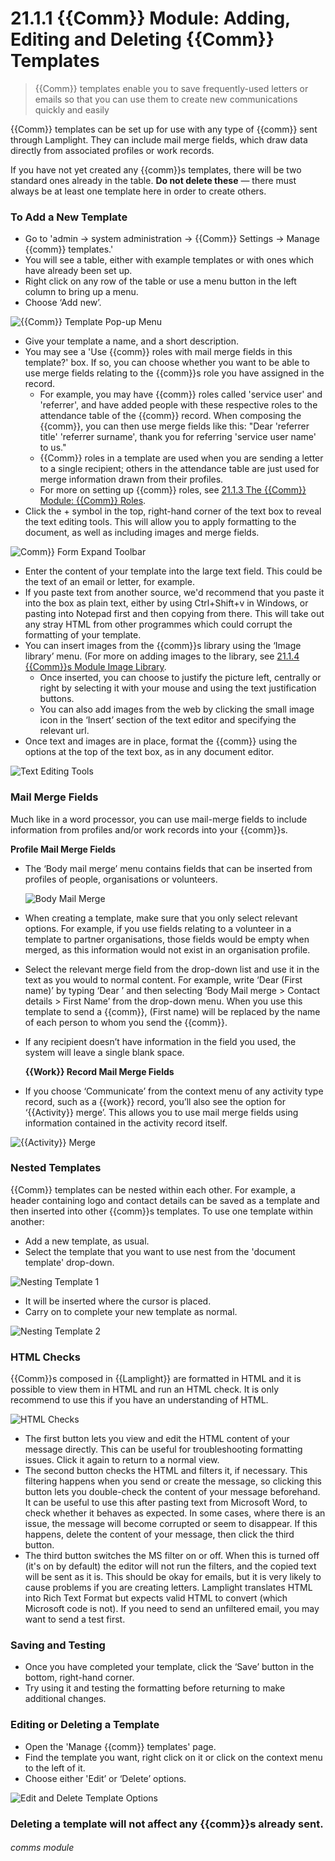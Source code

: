 # 21.1.1  {{Comm}} Module: Adding, Editing and Deleting {{Comm}} Templates

> {{Comm}} templates enable you to save frequently-used letters or emails so that you can use them to create new communications quickly and easily



{{Comm}} templates can be set up for use with any type of {{comm}} sent through Lamplight. They can include mail merge fields, which draw data directly from associated profiles or work records.

If you have not yet created any {{comm}}s templates, there will be two standard ones already in the table. **Do not delete these** — there must always be at least one template here in order to create others.

### To Add a New Template

- Go to 'admin -> system administration -> {{Comm}} Settings -> Manage {{comm}} templates.'
- You will see a table, either with example templates or with ones which have already been set up. 
- Right click on any row of the table or use a menu button in the left column to bring up a menu.
- Choose ‘Add new’.

![{{Comm}} Template Pop-up Menu](21.1.1a.png)

- Give your template a name, and a short description.
- You may see a 'Use {{comm}} roles with mail merge fields in this template?' box. If so, you can choose whether you want to be able to use merge fields relating to the {{comm}}s role you have assigned in the record. 
   - For example, you may have {{comm}} roles called 'service user' and 'referrer', and have added people with these respective roles to the attendance table of the {{comm}} record. When composing the {{comm}}, you can then use merge fields like this: "Dear 'referrer title' 'referrer surname', thank you for referring 'service user name' to us."
   - {{Comm}} roles in a template are used when you are sending a letter to a single recipient; others in the attendance table are just used for merge information drawn from their profiles.
   - For more on setting up {{comm}} roles, see [21.1.3 The {{Comm}} Module: {{Comm}} Roles](/help/index/p/21.1.3).
- Click the + symbol in the top, right-hand corner of the text box to reveal the text editing tools. This will allow you to apply formatting to the document, as well as including images and merge fields.

![Comm}} Form Expand Toolbar](21.1.1b.png)

- Enter the content of your template into the large text field. This could be the text of an email or letter, for example.
- If you paste text from another source, we'd recommend that you paste it into the box as plain text, either by using Ctrl+Shift+v in Windows, or pasting into Notepad first and then copying from there. This will take out any stray HTML from other programmes which could corrupt the formatting of your template.
- You can insert images from the {{comm}}s library using the ‘Image library’ menu. (For more on adding images to the library, see [21.1.4 {{Comm}}s Module Image Library](/help/index/p/21.1.4). 
   - Once inserted, you can choose to justify the picture left, centrally or right by selecting it with your mouse and using the text justification buttons. 
   - You can also add images from the web by clicking the small image icon in the ‘Insert’ section of the text editor and specifying the relevant url.
 - Once text and images are in place, format the {{comm}} using the options at the top of the text box, as in any document editor.

![Text Editing Tools](21.1.1c.png)

### Mail Merge Fields

Much like in a word processor, you can use mail-merge fields to include information from profiles and/or work records into your {{comm}}s.

   **Profile Mail Merge Fields**
   
- The ‘Body mail merge’ menu contains fields that can be inserted from profiles of people, organisations or volunteers. 
   
   ![Body Mail Merge](21.1.1d.png)
   
- When creating a template, make sure that you only select relevant options. For example, if you use fields relating to a volunteer in a template to partner organisations, those fields would be empty when merged, as this information would not exist in an organisation profile.
- Select the relevant merge field from the drop-down list and use it in the text as you would to normal content. For example, write ‘Dear (First name)’ by typing ‘Dear ’ and then selecting ‘Body Mail merge > Contact details > First Name’ from the drop-down menu. When you use this template to send a {{comm}}, (First name) will be replaced by the name of each person to whom you send the {{comm}}.
- If any recipient doesn’t have information in the field you used, the system will leave a single blank space.
   
   **{{Work}} Record Mail Merge Fields**
   
- If you choose ‘Communicate’ from the context menu of any activity type record, such as a {{work}} record, you’ll also see the option for ‘{{Activity}} merge’. This allows you to use mail merge fields using information contained in the activity record itself. 

![{{Activity}} Merge](21.1.1e.png)
   
### Nested Templates

{{Comm}} templates can be nested within each other. For example, a header containing logo and contact details can be saved as a template and then inserted into other {{comm}}s templates. To use one template within another: 
- Add a new template, as usual.
- Select the template that you want to use nest from the 'document template' drop-down. 

![Nesting Template 1](21.1.1f.png)

- It will be inserted where the cursor is placed.
- Carry on to complete your new template as normal. 

![Nesting Template 2](21.1.1g.png)

### HTML Checks

{{Comm}}s composed in {{Lamplight}} are formatted in HTML and it is possible to view them in HTML and run an HTML check.
It is only recommend to use this if you have an understanding of HTML. 

![HTML Checks](21.1.1h.png)

- The first button lets you view and edit the HTML content of your message directly. This can be useful for troubleshooting formatting issues. Click it again to return to a normal view. 
- The second button checks the HTML and filters it, if necessary. This filtering happens when you send or create the message, so clicking this button lets you double-check the content of your message beforehand. It can be useful to use this after pasting text from Microsoft Word, to check whether it behaves as expected. In some cases, where there is an issue, the message will become corrupted or seem to disappear. If this happens, delete the content of your message, then click the third button.
- The third button switches the MS filter on or off. When this is turned off (it's on by default) the editor will not run the filters, and the copied text will be sent as it is. This should be okay for emails, but it is very likely to cause problems if you are creating letters. Lamplight translates HTML into Rich Text Format but expects valid HTML to convert (which Microsoft code is not). If you need to send an unfiltered email, you may want to send a test first.

### Saving and Testing

- Once you have completed your template, click the ‘Save’ button in the bottom, right-hand corner. 
- Try using it and testing the formatting before returning to make additional changes.

### Editing or Deleting a Template

- Open the 'Manage {{comm}} templates' page. 
- Find the template you want, right click on it or click on the context menu to the left of it.
- Choose either 'Edit’ or ‘Delete’ options. 

![Edit and Delete Template Options](21.1.1i.png)

### Deleting a template will not affect any {{comm}}s already sent.

###### comms module


